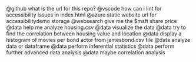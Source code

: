 @github what is the url for this repo?
@vscode how can i lint for accessibility issues in index.html
@azure static website url for accessibilitydemo storage
@websearch give me the $msft share price
@data help me analyze housing.csv
@data visualize the data
@data try to find the correlation between housing value and location
@data display a histogram of movies per bond actor from jamesbond.csv file
@data analyze data or dataframe
@data perform inferential statistics
@data perform further advanced data analysis
@data maybe correlation analysis